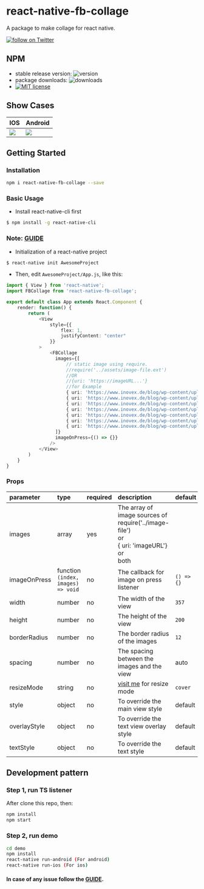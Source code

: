 # react-native-fb-collage
A package to make collage for react native.

<a href="https://twitter.com/intent/follow?screen_name=meharbhutta">
    <img 
        src="https://img.shields.io/twitter/follow/meharbhutta.svg?style=social&logo=twitter"
        alt="follow on Twitter"
    >
</a>

## NPM

- stable release version: ![version](https://img.shields.io/badge/version-0.0.4-blue.svg?cacheSeconds=2592000)
- package downloads: ![downloads](https://img.shields.io/badge/downloads-22%2Fweek-brightgreen.svg?cacheSeconds=2592000)
- [![MIT license](http://img.shields.io/badge/license-MIT-brightgreen.svg)](http://opensource.org/licenses/MIT)

## Show Cases

| **IOS** | **Android** |
| :---------------------------------- | :------------------------------------ |
| ![](https://raw.githubusercontent.com/meharbhutta/react-native-fb-collage/master/demo/screenshot-ios.png) | ![](https://raw.githubusercontent.com/meharbhutta/react-native-fb-collage/master/demo/screenshot-android.png) |

## Getting Started

### Installation

```bash
npm i react-native-fb-collage --save
```

### Basic Usage

- Install react-native-cli first

```bash
$ npm install -g react-native-cli
```

### Note: [GUIDE](https://facebook.github.io/react-native/docs/getting-started)

- Initialization of a react-native project

```bash
$ react-native init AwesomeProject
```

- Then, edit `AwesomeProject/App.js`, like this:

```typescript
import { View } from 'react-native';
import FBCollage from 'react-native-fb-collage';

export default class App extends React.Component {
    render: function() {
        return (
            <View 
                style={{ 
                    flex: 1, 
                    justifyContent: "center" 
                }}
            >
                <FBCollage 
                  images={[
                      // static image using require.
                      //require('../assets/image-file.ext')
                      //OR
                      //{uri: 'https://imageURL...'}
                      //for Example
                      { uri: 'https://www.inovex.de/blog/wp-content/uploads/2018/03/react-native-800x450.png' },
                      { uri: 'https://www.inovex.de/blog/wp-content/uploads/2018/03/react-native-800x450.png' },
                      { uri: 'https://www.inovex.de/blog/wp-content/uploads/2018/03/react-native-800x450.png' },
                      { uri: 'https://www.inovex.de/blog/wp-content/uploads/2018/03/react-native-800x450.png' },
                      { uri: 'https://www.inovex.de/blog/wp-content/uploads/2018/03/react-native-800x450.png' },
                      { uri: 'https://www.inovex.de/blog/wp-content/uploads/2018/03/react-native-800x450.png' },
                      { uri: 'https://www.inovex.de/blog/wp-content/uploads/2018/03/react-native-800x450.png' }
                  ]}
                  imageOnPress={() => {}}
                />
            </View>
        )
    }
}
```

### Props

| parameter | type  | required | description | default |
| :--------------------- | :------------------------------------------------------------------------------------- | :------- | :----------------------------------------------------------------------------------------------------------------------------------------------------------------------------------------------------------------------------------- | :-------------------------------------------------------- |
| images | array | yes | The array of image sources of <br> require('../image-file') <br> or <br> { uri: 'imageURL'} <br> or <br> both    |  |
| imageOnPress | function<br>`(index, images) => void` | no | The callback for image on press listener | `() => {}` |
| width | number | no | The width of the view | `357` |
| height            | number                                                                                 | no       | The height of the view                                                                                                                                                                | `200`                                                     |
| borderRadius                  | number                                                                                 | no       | The border radius of the images                                                                                                                                                                                                                 | `12`                                                       |
| spacing        | number                                                  | no       | The spacing between the images and the view                                                                                                                                                                                                                 | auto                                                      |
| resizeMode          | string                                        | no       | [visit me](https://facebook.github.io/react-native/docs/image#resizemode) for resize mode                                                                                                                                                                                    | `cover`                                              |
| style         | object                                              | no       | To override the main view style                                                                                                                                                                                                      | default                                                |
| overlayStyle               | object                                              | no       | To override the text view overlay style                                                                                                                                                                                                              | default                                                |
| textStyle                 | object                | no         |       To override the text style                                                                                             | default      |
## Development pattern

### Step 1, run TS listener

After clone this repo, then:

```bash
npm install
npm start
```

### Step 2, run demo

```bash
cd demo
npm install
react-native run-android (For android)
react-native run-ios (For ios)
```

#### In case of any issue follow the [GUIDE](https://facebook.github.io/react-native/docs/getting-started).
